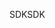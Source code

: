 <span data-ttu-id="076ef-101">SDK</span><span class="sxs-lookup"><span data-stu-id="076ef-101">SDK</span></span>